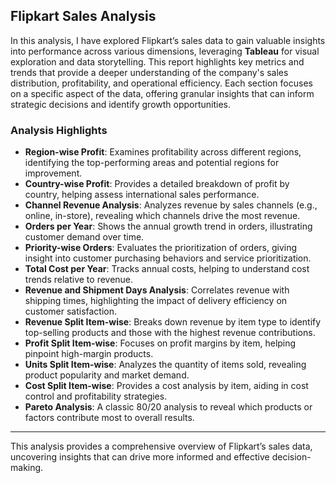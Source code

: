 ## Flipkart Sales Analysis

In this analysis, I have explored Flipkart’s sales data to gain valuable insights into performance across various dimensions, leveraging **Tableau** for visual exploration and data storytelling. This report highlights key metrics and trends that provide a deeper understanding of the company's sales distribution, profitability, and operational efficiency. Each section focuses on a specific aspect of the data, offering granular insights that can inform strategic decisions and identify growth opportunities.

### Analysis Highlights

- **Region-wise Profit**: Examines profitability across different regions, identifying the top-performing areas and potential regions for improvement.
- **Country-wise Profit**: Provides a detailed breakdown of profit by country, helping assess international sales performance.
- **Channel Revenue Analysis**: Analyzes revenue by sales channels (e.g., online, in-store), revealing which channels drive the most revenue.
- **Orders per Year**: Shows the annual growth trend in orders, illustrating customer demand over time.
- **Priority-wise Orders**: Evaluates the prioritization of orders, giving insight into customer purchasing behaviors and service prioritization.
- **Total Cost per Year**: Tracks annual costs, helping to understand cost trends relative to revenue.
- **Revenue and Shipment Days Analysis**: Correlates revenue with shipping times, highlighting the impact of delivery efficiency on customer satisfaction.
- **Revenue Split Item-wise**: Breaks down revenue by item type to identify top-selling products and those with the highest revenue contributions.
- **Profit Split Item-wise**: Focuses on profit margins by item, helping pinpoint high-margin products.
- **Units Split Item-wise**: Analyzes the quantity of items sold, revealing product popularity and market demand.
- **Cost Split Item-wise**: Provides a cost analysis by item, aiding in cost control and profitability strategies.
- **Pareto Analysis**: A classic 80/20 analysis to reveal which products or factors contribute most to overall results.

---

This analysis provides a comprehensive overview of Flipkart’s sales data, uncovering insights that can drive more informed and effective decision-making.

